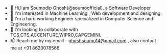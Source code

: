 * 👋 Hi,I am Soumodip Ghosh(@soumoofficial), a Software Developer
* 👀 I'm interested in Machine Learning , Web development and designing.
* 🔭 I'm a hard working Engineer specialized in Computer Science and Engineering.
* 👯 I'm looking to collaborate with TCS,CTS,ACCENTURE,WIPRO,CAPGEMINI.
* 📫 Reach me by my email - ghoshsoumo14@gmail.com , also contact me at +91 8620078566.

